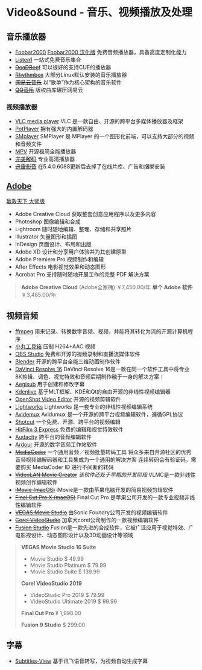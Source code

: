 # Video&Sound - 音乐、视频播放及处理

## 音乐播放器

- [Foobar2000](http://www.foobar2000.org/)
[Foobar2000 汉化版](http://blog.sina.com.cn/go2spa)
免费音频播放器，具备高度定制化能力
- ~~[Listen1](http://listen1.github.io/listen1/)~~
一站式免费音乐集合
- ~~[DeaDBeef](http://deadbeef.sourceforge.net/)~~
可以很好的支持CUE的播放器
- ~~[Rhythmbox](https://github.com/GNOME/rhythmbox)~~
大部分Linux默认安装的音乐播放器
- ~~[网易云音乐](http://music.163.com/)~~
以“歌单”作为核心架构的音乐软件
- ~~[QQ音乐](https://y.qq.com/)~~
版权曲库碾压网易云

### 视频播放器

- [VLC media player](https://www.videolan.org/)
VLC 是一款自由、开源的跨平台多媒体播放器及框架
- [PotPlayer](https://potplayer.daum.net/)
拥有强大的内置解码器
- [SMplayer](http://www.smplayer.info)
SMPlayer 是 MPlayer 的一个图形化前端，可以支持大部分的视频和音频文件
- [MPV](https://mpv.io/)
开源极简全能播放器
- ~~[完美解码](http://jm.wmzhe.com/)~~
专业高清播放器
- ~~[迅雷影音](http://video.xunlei.com/)~~
在5.4.0.6088更新后去掉了在线片库、广告和捆绑安装


## **[Adobe](https://www.adobe.com/cn/creativecloud/catalog/desktop.html?promoid=PTYTQ77P&mv=other)**

[赢政天下 大师版](https://weibo.com/vposy)

- Adobe Creative Cloud
获取整套创意应用程序以及更多内容
- Photoshop
图像编辑和合成
- Lightroom
随时随地编辑、整理、存储和共享照片
- Illustrator
矢量图形和插图
- InDesign
页面设计、布局和出版
- Adobe XD
设计和分享用户体验并为其创建原型
- Adobe Premiere Pro
视频制作和编辑
- After Effects
电影视觉效果和动态图形
- Acrobat Pro
支持随时随地开展工作的完整 PDF 解决方案

> **Adobe Creative Cloud** (Adobe全家桶)
> ￥7,450.00/年
> **单个 Adobe 软件**
> ￥3,485.00/年

## 视频音频

- [ffmpeg](https://ffmpeg.org/)
用来记录、转换数字音频、视频，并能将其转化为流的开源计算机程序
- [小丸工具箱](https://maruko.appinn.me/)
压制 H264+AAC 视频
- [OBS Studio](https://obsproject.com/)
免费和开源的视频录制和直播流媒体软件
- [Blender](https://www.blender.org/)
开源的跨平台全能三维动画制作软件
- [DaVinci Resolve 16](http://www.blackmagicdesign.com/cn/products/davinciresolve/)
DaVinci Resolve 16是一款在同一个软件工具中将专业8K剪辑、调色、视觉特效和音频后期制作融于一身的解决方案！
- [Aegisub](http://www.aegisub.org/)
用于创建和修改字幕
- [Kdenlive](https://kdenlive.org/)
基于MLT框架、KDE和Qt的自由开源的非线性视频编辑器
- [OpenShot Video Editor](https://www.openshot.org/)
开源的视频剪辑软件
- [Lightworks](https://www.lwks.com)
Lightworks 是一套专业的非线性视频编辑系统
- [Avidemux](http://fixounet.free.fr/avidemux/)
Avidumux 是一个开源的跨平台视频编辑软件，遵循GPL协议
- [Shotcut](https://www.shotcut.org/)
一个免费、开源、跨平台的视频编辑
- [HitFilm 3 Express](https://hitfilm.com/express)
免费的编辑和视觉特效软件
- [Audacity](http://www.audacityteam.org/)
跨平台的音频编辑软件
- [Ardour](http://ardour.org/)
开源的数字音频工作站软件
- ~~[MediaCoder](http://www.mediacoderhq.com/)~~
一个通用音频／视频批量转码工具
将众多来自开源社区的优秀音频视频编解码器和工具集成为一个通用的解决方案
连续转码会有验证码，需要购买 MediaCoder ID 进行不间断的转码
- ~~[VideoLAN Movie Creator](https://www.videolan.org/vlmc/)~~
*该软件还处于早期的开发阶段*
VLMC是一款非线性视频创作编辑软件
- ~~[iMovie (macOS)](https://www.apple.com/cn/imovie/)~~
iMovie是一款由苹果电脑开发的简易视频剪辑软件
- ~~[Final Cut Pro X (macOS)](https://www.apple.com/cn/final-cut-pro/)~~
Final Cut Pro 是苹果公司开发的一款专业视频非线性编辑软件
- ~~[VEGAS Movie Studio](https://www.vegascreativesoftware.com/us/vegas-movie-studio/)~~
由Sonic Foundry公司开发的视频编辑软件
- ~~[Corel VideoStudio](https://www.videostudiopro.com/en/)~~
加拿大corel公司制作的一款视频编辑软件
- ~~[Fusion Studio](https://www.blackmagicdesign.com/products/fusion/)~~
Fusion是一款先进的合成软件，它被广泛应用于视觉特效、广电影视设计、动态图形设计以及3D动画设计等领域

> **VEGAS Movie Studio 16 Suite**
>
> - Movie Studio
> \$ 49.99
> - Movie Studio Platinum
> \$ 79.99
> - Movie Studio Suite
> \$ 139.99
>
> **Corel VideoStudio 2019**
> - VideoStudio Pro 2019
> \$ 79.99
> - VideoStudio Ultimate 2019
> \$ 99.99
>
> **Final Cut Pro**
> ¥ 1,998.00
>
> **Fusion 9 Studio**
> \$ 299.00

## 字幕

- [Subtitles-View](https://github.com/fordes123/Subtitles-View)
 基于讯飞语音转写，为视频自动生成字幕